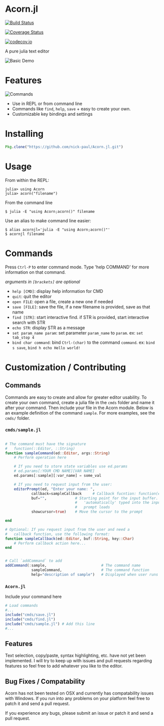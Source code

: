 # Acorn.jl

[![Build Status](https://travis-ci.org/nick-paul/Acorn.jl.svg?branch=master)](https://travis-ci.org/nick-paul/Acorn.jl)

[![Coverage Status](https://coveralls.io/repos/nick-paul/Acorn.jl/badge.svg?branch=master&service=github)](https://coveralls.io/github/nick-paul/Acorn.jl?branch=master)

[![codecov.io](http://codecov.io/github/nick-paul/Acorn.jl/coverage.svg?branch=master)](http://codecov.io/github/nick-paul/Acorn.jl?branch=master)

A pure julia text editor

![Basic Demo](http://npaul.co/files/Acorn_basic_demo.gif)

# Features

![Commands](http://npaul.co/files/Acorn_commands_demo.gif)

  - Use in REPL or from command line
  - Commands like `find`, `help`, `save` + easy to create your own.
  - Customizable key bindings and settings


# Installing

```julia
Pkg.clone("https://github.com/nick-paul/Acorn.jl.git")
```

# Usage

From within the REPL:

```
julia> using Acorn
julia> acorn("filename")
```

From the command line

```
$ julia -E "using Acorn;acorn()" filename
```

Use an alias to make command line easier:

```
$ alias acornjl='julia -E "using Acorn;acorn()"'
$ acornjl filename
```

# Commands

Press `Ctrl-P` to enter command mode. Type 'help COMMAND' for more information on that command.

*arguments in `[brackets]` are optional*

  - `help [CMD]`: display help information for CMD
  - `quit`: quit the editor
  - `open FILE`: open a file, create a new one if needed
  - `save [FILE]`: save the file, if a new filename is provided, save as that name
  - `find [STR]`: start interactive find. if STR is provided, start interactive search with STR
  - `echo STR`: display STR as a message
  - `set param_name param`: set parameter `param_name` to `param`. ex: `set tab_stop 4`
  - `bind char command`: bind `Ctrl-(char)` to the command `command`. ex: `bind s save`, `bind h echo Hello world!`


# Customization / Contributing

## Commands

Commands are easy to create and allow for greater editor usability. To create your own command, create a julia file in the `cmds` folder and name it after your command. Then include your file in the Acorn module. Below is an example definition of the command `sample`. For more examples, see the `cmds/` folder.


### `cmds/sample.jl`

```julia

# The command must have the signature
#   function(::Editor, ::String)
function sampleCommand(ed::Editor, args::String)
    # Perform operation here

    # If you need to store state variables use ed.params
    # ed.params[:YOUR CMD NAME][VAR NAME]
    ed.params[:sample][:var_name] = some_val

    # If you need to request input from the user:
    editorPrompt(ed, "Enter your name: ",
            callback=sampleCallback     # Callback fucntion: function(ed::Editor, buf::String, key::Char
            buf="",             # Starting point for the input buffer. This text is
                                #   'automatically' typed into the input when the
                                #   prompt loads
            showcursor=true)    # Move the cursor to the prompt

end

# Optional: If you request input from the user and need a
#   callback function, use the following format:
function sampleCallback(ed::Editor, buf::String, key::Char)
    # Perform callback action here...
end


# Call `addCommand` to add
addCommand(:sample,                         # The command name
            sampleCommand,                  # The command function
            help="description of sample")   # Displayed when user runs 'help sample'
```

### `Acorn.jl`

Include your command here

```julia
# Load commands
#...
include("cmds/save.jl")
include("cmds/find.jl")
include("cmds/sample.jl") # Add this line
#...
```

## Features

Text selection, copy/paste, syntax highlighting, etc. have not yet been implemented. I will try to keep up with issues and pull requests regarding features so feel free to add whatever you like to the editor.

## Bug Fixes / Compatability

Acorn has not been tested on OSX and currently has compatability issues with Windows. If you run into any problems on your platform feel free to patch it and send a pull request.

If you experience any bugs, please submit an issue or patch it and send a pull request.
